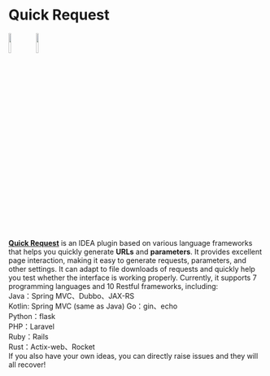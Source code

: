 # Quick Request

<a href="https://www.jetbrains.com"><img src="https://resources.jetbrains.com/storage/products/company/brand/logos/jb_beam.svg" width = "10%" /></a>
<a href="https://www.jetbrains.com/idea"><img src="https://resources.jetbrains.com/storage/products/company/brand/logos/IntelliJ_IDEA_icon.svg" width = "10%" /></a>

[**Quick Request**](https://plugins.jetbrains.com/plugin/21800-quick-request) is an IDEA plugin based on various language frameworks that helps you quickly generate **URLs** and **parameters**.
It provides excellent page interaction, making it easy to generate requests, parameters, and other settings. It can adapt to file downloads of requests and quickly help you test whether the interface is working properly.
Currently, it supports 7 programming languages and 10 Restful frameworks, including:  
Java：Spring MVC、Dubbo、JAX-RS  
Kotlin: Spring MVC (same as Java)
Go：gin、echo  
Python：flask  
PHP：Laravel  
Ruby：Rails  
Rust：Actix-web、Rocket  
If you also have your own ideas, you can directly raise issues and they will all recover!